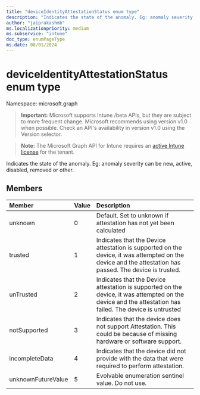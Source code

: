 ```yaml
---
title: "deviceIdentityAttestationStatus enum type"
description: "Indicates the state of the anomaly. Eg: anomaly severity can be new, active, disabled, removed or other."
author: "jaiprakashmb"
ms.localizationpriority: medium
ms.subservice: "intune"
doc_type: enumPageType
ms.date: 08/01/2024
---
```


# deviceIdentityAttestationStatus enum type

Namespace: microsoft.graph

> **Important:** Microsoft supports Intune /beta APIs, but they are subject to more frequent change. Microsoft recommends using version v1.0 when possible. Check an API's availability in version v1.0 using the Version selector.

> **Note:** The Microsoft Graph API for Intune requires an [active Intune license](https://go.microsoft.com/fwlink/?linkid=839381) for the tenant.

Indicates the state of the anomaly. Eg: anomaly severity can be new, active, disabled, removed or other.

## Members
|Member|Value|Description|
|:---|:---|:---|
|unknown|0|Default. Set to unknown if attestation has not yet been calculated|
|trusted|1|Indicates that the Device attestation is supported on the device, it was attempted on the device and the attestation has passed. The device is trusted.|
|unTrusted|2|Indicates that the Device attestation is supported on the device, it was attempted on the device and the attestation has failed. The device is untrusted|
|notSupported|3|Indicates that the device does not support Attestation. This could be because of missing hardware or software support.|
|incompleteData|4|Indicates that the device did not provide with the data that were required to perform attestation.|
|unknownFutureValue|5|Evolvable enumeration sentinel value. Do not use.|